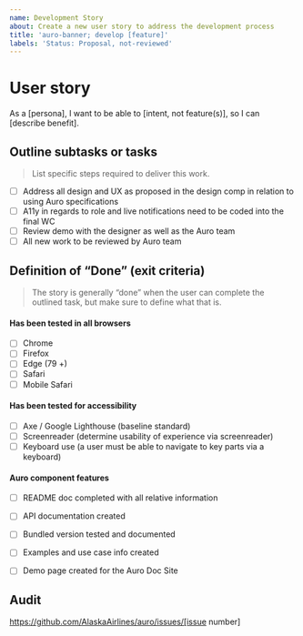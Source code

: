 ```yaml
---
name: Development Story
about: Create a new user story to address the development process
title: 'auro-banner; develop [feature]'
labels: 'Status: Proposal, not-reviewed'
---
```


# User story

As a [persona], I want to be able to [intent, not feature(s)], so I can [describe benefit].

## Outline subtasks or tasks

> List specific steps required to deliver this work.

- [ ] Address all design and UX as proposed in the design comp in relation to using Auro specifications
- [ ] A11y in regards to role and live notifications need to be coded into the final WC
- [ ] Review demo with the designer as well as the Auro team
- [ ] All new work to be reviewed by Auro team

## Definition of “Done” (exit criteria)

> The story is generally “done” when the user can complete the outlined task, but make sure to define what that is.

#### Has been tested in all browsers

- [ ] Chrome
- [ ] Firefox
- [ ] Edge (79 +)
- [ ] Safari
- [ ] Mobile Safari

#### Has been tested for accessibility

- [ ] Axe / Google Lighthouse (baseline standard)
- [ ] Screenreader (determine usability of experience via screenreader)
- [ ] Keyboard use (a user must be able to navigate to key parts via a keyboard)

#### Auro component features

- [ ] README doc completed with all relative information
- [ ] API documentation created
- [ ] Bundled version tested and documented
- [ ] Examples and use case info created
- [ ] Demo page created for the Auro Doc Site


## Audit

https://github.com/AlaskaAirlines/auro/issues/[issue number]
